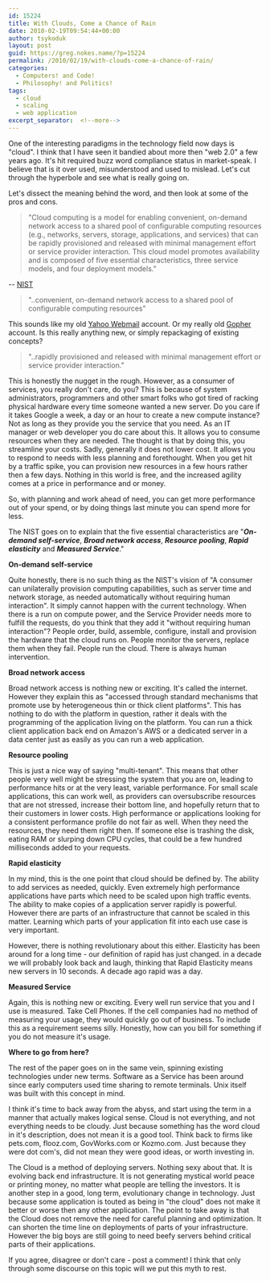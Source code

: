 ```yaml
---
id: 15224
title: With Clouds, Come a Chance of Rain
date: 2010-02-19T09:54:44+00:00
author: tsykoduk
layout: post
guid: https://greg.nokes.name/?p=15224
permalink: /2010/02/19/with-clouds-come-a-chance-of-rain/
categories:
  - Computers! and Code!
  - Philosophy! and Politics!
tags:
  - cloud
  - scaling
  - web application
excerpt_separator:  <!--more-->
---
```

One of the interesting paradigms in the technology field now days is "cloud". I think that I have seen it bandied about more then "web 2.0" a few years ago. It's hit required buzz word compliance status in market-speak. I believe that is it over used, misunderstood and used to mislead. Let's cut through the hyperbole and see what is really going on.

<!--more-->

Let's dissect the meaning behind the word, and then look at some of the pros and cons.

<blockquote>"Cloud computing is a model for enabling convenient, on-demand network access to a shared pool of configurable computing resources (e.g., networks, servers, storage, applications, and services) that can be rapidly provisioned and released with minimal management effort or service provider interaction. This cloud model promotes availability and is composed of five essential characteristics, three service models, and four deployment models."</blockquote>

-- <a href="http://csrc.nist.gov/groups/SNS/cloud-computing/index.html">NIST</a>

<blockquote>"..convenient, on-demand network access to a shared pool of configurable computing resources"</blockquote>

This sounds like my old <a href="mail.yahoo.com">Yahoo Webmail</a> account. Or my really old <a href="http://en.wikipedia.org/wiki/Gopher_(protocol)">Gopher</a> account. Is this really anything new, or simply repackaging of existing concepts?

<blockquote>"..rapidly provisioned and released with minimal management effort or service provider interaction."</blockquote>

This  is honestly the nugget in the rough. However, as a consumer of services, you really don't care, do you? This is because of system administrators, programmers and other smart folks who got tired of racking physical hardware every time someone wanted a new server. Do you care if it takes Google a week, a day or an hour to create a new compute instance? Not as long as they provide you the service that you need.
As an IT manager or web developer you do care about this. It allows you to consume resources when they are needed. The thought is that by doing this, you streamline your costs. Sadly, generally it does not lower cost. It allows you to respond to needs with less planning and forethought. When you get hit by a traffic spike, you can provision new resources in a few hours rather then a few days. Nothing in this world is free, and the increased agility comes at a price in performance and or money.

So, with planning and work ahead of need, you can get more performance out of your spend, or by doing things last minute you can spend more for less.

The NIST goes on to explain that the five essential characteristics are "<strong><em>On-demand self-service</em></strong>, <strong><em>Broad network access</em></strong>, <strong><em>Resource pooling</em></strong>, <strong><em>Rapid elasticity</em></strong> and <strong><em>Measured Service</em></strong>."

<strong>On-demand self-service</strong>

Quite honestly, there is no such thing as the NIST's vision of "A consumer can unilaterally provision computing capabilities, such as server time and network storage, as needed automatically without requiring human interaction". It simply cannot happen with the current technology. When there is a run on compute power, and the Service Provider needs more to fulfill the requests, do you think that they add it "without requiring human interaction"? People order, build, assemble, configure, install and provision the hardware that the cloud runs on. People monitor the servers, replace them when they fail. People run the cloud. There is always human intervention.

<strong>Broad network access</strong>

Broad network access is nothing new or exciting. It's called the internet. However they explain this as "accessed through standard mechanisms that promote use by heterogeneous thin or thick client platforms". This has nothing to do with the platform in question, rather it deals with the programming of the application living on the platform. You can run a thick client application back end on Amazon's AWS or a dedicated server in a data center just as easily as you can run a web application.

<strong>Resource pooling</strong>

This is just a nice way of saying "multi-tenant". This means that other people very well might be stressing the system that you are on, leading to performance hits or at the very least, variable performance. For small scale applications, this can work well, as providers can oversubscribe resources that are not stressed, increase their bottom line, and hopefully return that to their customers in lower costs.
High performance or applications looking for a consistent performance profile do not fair as well. When they need the resources, they need them right then. If someone else is trashing the disk, eating RAM or slurping down CPU cycles, that could be a few hundred milliseconds added to your requests.

<strong>Rapid elasticity</strong>

In my mind, this is the one point that cloud should be defined by. The ability to add services as needed, quickly. Even extremely high performance applications have parts which need to be scaled upon high traffic events. The ability to make copies of a application server rapidly is powerful. However there are parts of an infrastructure that cannot be scaled in this matter. Learning which parts of your application fit into each use case is very important.

However, there is nothing revolutionary about this either. Elasticity  has been around for a long time - our definition of rapid has just changed. in a decade we will probably look back and laugh, thinking that Rapid Elasticity means new servers in 10 seconds. A decade ago rapid was a day.

<strong>Measured Service</strong>

Again, this is nothing new or exciting. Every well run service that you and I use is measured. Take Cell Phones. If the cell companies had no method of measuring your usage, they would quickly go out of business. To include this as a requirement seems silly. Honestly, how can you bill for something if you do not measure it's usage.

<strong>Where to go from here?</strong>

The rest of the paper goes on in the same vein, spinning existing technologies under new terms. Software as a Service has been around since early computers used time sharing to remote terminals. Unix itself was built with this concept in mind.

I think it's time to back away from the abyss, and start using the term in a manner that actually makes logical sense. Cloud is not everything, and not everything needs to be cloudy. Just because something has the word cloud in it's description, does not mean it is a good tool. Think back to firms like pets.com, flooz.com, GovWorks.com or Kozmo.com. Just because they were dot com's, did not mean they were good ideas, or worth investing in.

The Cloud is a method of deploying servers. Nothing sexy about that. It is evolving back end infrastructure. It is not generating mystical world peace or printing money, no matter what people are telling the investors. It is another step in a good, long term, evolutionary change in technology. Just because some application is touted as being in "the cloud" does not make it better or worse then any other application.
The point to take away is that the Cloud does not remove the need for careful planning and optimization. It can shorten the time line on deployments of parts of your infrastructure. However the big boys are still going to need beefy servers behind critical parts of their applications.

If you agree, disagree or don't care - post a comment! I think that only through some discourse on this topic will we put this myth to rest.